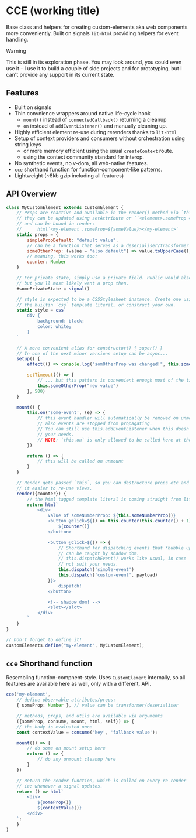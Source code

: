 # CCE (working title)

Base class and helpers for creating custom-elements aka web components more conveniently.
Built on signals `lit-html` providing helpers for event handling.

> [!WARNING]
> This is still in its exploration phase.
> You may look around, you could even use it - I use it to build a couple of side projects and for prototyping, but I can't provide any support in its current state.

## Features

- Built on signals
- Thin convnience wrappers around native life-cycle hook
    - `mount()` instead of `connectedCallback()` returning a cleanup
    - `on` instead of `addEventListener()` and manually cleaning up.
- Highly efficient element re-use during rerenders thanks to `lit-html`
- Setup of context providers and consumers without orchestration using string keys
    - or more memory efficient using the usual `createContext` route.
    - using the context community standard for interop.
- No synthetic events, no v-dom, all web-native features.
- `cce` shorthand function for function-component-like patterns.
- Lightweight (~8kb gzip including all features)

## API Overview

```js
class MyCustomElement extends CustomElement {
    // Props are reactive and available in the render() method via `this.someProp()`
    // they can be updated using setAttribute or ``<element>.someProp = newValue`
    // and can be bound in render:
    //      html`<my-element .someProp=${someValue}></my-element>`
    static props = {
        simplePropDefault: "default value",
        // can be a function that serves as a deserialiser/transformer
        someOtherProp: (value = "also default") => value.toUpperCase(),
        // meaning, this works too:
        counter: Number
    }

    // For private state, simply use a private field. Public would also work,
    // but you'll most likely want a prop then.
    #somePrivateState = signal()

    // style is expected to be a CSSStylesheet instance. Create one using 
    // the builtin `css` template literal, or construct your own.
    static style = css`
        div {
            background: black;
            color: white;
        }
    `

    // A more convenient alias for constructor() { super() }
    // In one of the next minor versions setup can be async...
    setup() { 
        effect(() => console.log("somOtherProp was changed!", this.someOtherProp()))

        setTimeout(() => {
            // ... but this pattern is convenient enough most of the time.
            this.someOtherProp("new value")
        }, 500)
    }

    mount() {
        this.on('some-event', (e) => {
            // this event handler will automatically be removed on unmount
            // also events are stopped from propagating.
            // You can still use this.addEventListener when this doesn't suite
            // your needs.
            // NOTE: `this.on` is only allowed to be called here at the moment.
        })

        return () => {
            // this will be called on unmount
        }
    }

    // Render gets passed `this`, so you can destructure props etc and make
    // it easier to re-use views.
    render({counter}) {
        // the html tagged template literal is coming straight from lit-html
        return html`
            <div>
                Value of someNumberProp: ${this.someNumberProp()}
                <button @click=${() => this.counter(this.counter() + 1)}>
                    ${counter()}
                </button>

                <button @click=${() => {
                    // Shorthand for dispatching events that *bubble up* and 
                    // can be caught by shadow dom.
                    // this.dispatchEvent() works like usual, in case `on` does
                    // not suit your needs.
                    this.dispatch('simple-event')
                    this.dispatch('custom-event', payload)
                }}>
                    dispatch!
                </button>

                <!-- shadow dom! -->
                <slot></slot>
            </div>
        `
    }
}

// Don't forget to define it!
customElements.define("my-element", MyCustomElement);
```

## `cce` Shorthand function

Resembling function-compnent-style.
Uses `CustomElement` internally, so all features are available here as well, only with a different, API.

```ts
cce('my-element', 
    // define observable attributes/props:
    { someProp: Number }, // value can be transformer/deserialiser

    // methods, props, and utils are available via arguments
    ({someProp, consume, mount, html, self}) => {
    // the body is evaluated once
    const contextValue = consume('key', 'fallback value');

    mount(() => {
        // do some on mount setup here
        return () => {
            // do any unmount cleanup here
        }
    })

    // Return the render function, which is called on every re-render
    // ie: whenever a signal updates.
    return () => html`
        <div>
            ${someProp()}
            ${contextValue()}
        </div>
    `;
    }
)
```
